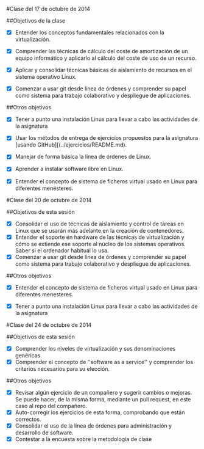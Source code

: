 #Clase del 17 de octubre de 2014

##Objetivos de la clase

- [x] Entender los conceptos fundamentales relacionados con la virtualización.

- [x] Comprender las técnicas de cálculo del coste de amortización de un equipo informático y aplicarlo al cálculo del coste de uso de un recurso.

- [x] Aplicar y consolidar técnicas básicas de aislamiento de recursos en el sistema operativo Linux.

- [x] Comenzar a usar git desde línea de órdenes y comprender su papel como sistema para trabajo colaborativo y despliegue de aplicaciones.

##Otros objetivos

- [x] Tener a punto una instalación Linux para llevar a cabo las actividades de la asignatura

- [x] Usar los métodos de entrega de ejercicios propuestos para la asignatura [usando GitHub][(../ejercicios/README.md). 
- [x] Manejar de forma básica la línea de órdenes de Linux.
- [x] Aprender a instalar software libre en Linux. 
- [x] Entender el concepto de sistema de ficheros virtual usado en Linux para diferentes menesteres.

#Clase del 20 de octubre de 2014

##Objetivos de esta sesión

- [x] Consolidar el uso de técnicas de aislamiento y control de tareas en Linux que se usarán más adelante en la creación de contenedores. 
- [x] Entender el soporte en hardware de las técnicas de virtualización y cómo se extiende ese soporte al núcleo de los sistemas operativos. Saber si el ordenador habitual lo usa.
- [x] Comenzar a usar git desde línea de órdenes y comprender su papel como sistema para trabajo colaborativo y despliegue de aplicaciones.

##Otros objetivos

- [x] Entender el concepto de sistema de ficheros virtual usado en Linux para diferentes menesteres.
- [x] Tener a punto una instalación Linux para llevar a cabo las actividades de la asignatura


#Clase del 24 de octubre de 2014

##Objetivos de esta sesión

- [x] Comprender los niveles de virtualización y sus denominaciones genéricas.
- [x] Comprender el concepto de ''software as a service'' y comprender los criterios necesarios para su elección.

##Otros objetivos

- [x] Revisar algún ejercicio de un compañero y sugerir cambios o mejoras. Se puede hacer, de la misma forma, mediante un pull request, en este caso al repo del compañero.
- [x] Auto-corregir los ejercicios de esta forma, comprobando que están correctos.
- [x] Consolidar el uso de la línea de órdenes para administración y desarrollo de software.
- [x] Contestar a la encuesta sobre la metodología de clase
